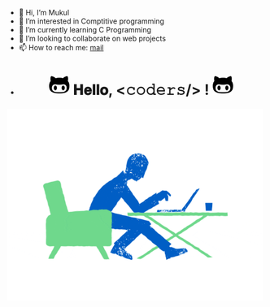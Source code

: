 - 👋 Hi, I’m Mukul
- 👀 I’m interested in Comptitive programming
- 🌱 I’m currently learning C Programming
- 💞️ I’m looking to collaborate on web projects
- 📫 How to reach me:  <a href="mailto: mukuldeep63@gmail.com">mail</a>
- <h1 align="center">
  <a target="_blank">
    <img src="https://github.com/muKul0099/muKul0099/blob/main/25471.png" width="40px" style="max-width:100%;">
  </a>
  𝐇𝐞𝐥𝐥𝐨, &lt;𝚌𝚘𝚍𝚎𝚛𝚜/&gt; !
  <a target="_blank">
    <img src="https://github.com/muKul0099/muKul0099/blob/main/25471.png" width="40px" />
  </a>
</h1>

 <img src="https://github.com/muKul0099/muKul0099/blob/main/peopleworking.gif" align=right>

<!---
muKul0099/muKul0099 is a ✨ special ✨ repository because its `README.md` (this file) appears on your GitHub profile.
You can click the Preview link to take a look at your changes.
--->
